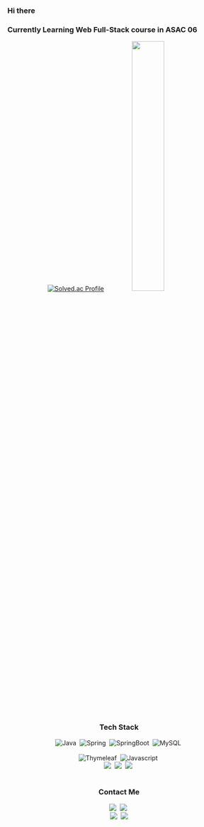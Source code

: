 ### Hi there
### Currently Learning Web Full-Stack course in ASAC 06

<div align="center">

[![Solved.ac Profile](http://mazassumnida.wtf/api/generate_badge?boj=mini9075)](https://solved.ac/mini9075)
<a href="https://github.com/suhsein/github-readme-stats">
    <img src="https://github-readme-stats.vercel.app/api/top-langs/?username=suhsein&layout=donut&langs_count=6&show_icons=true&theme=vue&hide_border=true&count_private=true&hide=scss" width=38% />
</a>
</div>
<br>

<h3 align="center">Tech Stack</h3>

<div align="center">
  <img alt="Java" src="https://img.shields.io/badge/Java-007396?style=for-the-badge&logo=Java&logoColor=white">&nbsp
  <img alt="Spring" src="https://img.shields.io/badge/Spring-6DB33F?style=for-the-badge&logo=Spring&logoColor=white">&nbsp
  <img alt="SpringBoot" src="https://img.shields.io/badge/Spring Boot-6DB33F?style=for-the-badge&logo=Spring Boot&logoColor=white">&nbsp
  <img alt="MySQL" src="https://img.shields.io/badge/MySQL-4479A1?style=for-the-badge&logo=MySQL&logoColor=black">&nbsp
</div>

<br>

<div align="center">
  <img alt="Thymeleaf" src="https://img.shields.io/badge/thymeleaf-005F0F?style=for-the-badge&logo=thymeleaf&logoColor=white">&nbsp
  <img alt="Javascript"src="https://img.shields.io/badge/Javascript-F7DF1E.svg?style=for-the-badge&logo=Javascript&logoColor=20232a" />&nbsp <br>
  <img src="https://img.shields.io/badge/HTML5-E34F26?style=for-the-badge&logo=HTML5&logoColor=white"/>&nbsp
  <img src="https://img.shields.io/badge/CSS3-1572B6?style=for-the-badge&logo=CSS3&logoColor=white"/>&nbsp
  <img src="https://img.shields.io/badge/bootstrap-7952B3.svg?style=for-the-badge&logo=bootstrap&logoColor=white" />&nbsp
</div>

<br>

<h3 align="center">Contact Me</h3>
<div align="center">
  <a href="https://velog.io/@suhsein"><img src="https://img.shields.io/badge/Velog-1EBC8F?style=for-the-badge&logo=velog&logoColor=white"/></a>&nbsp
  <a href="https://suhsein.tistory.com"><img src="https://img.shields.io/badge/Tistory-FF5722?style=for-the-badge&logo=none&logoColor=white"/></a>&nbsp <br>
  <a href="mailto:mini9075@naver.com"><img src="https://img.shields.io/badge/mini9075@naver.com-03C75A?style=for-the-badge&logo=maildotru&logoColor=white"/></a>&nbsp
  <a href="mailto:mini9075@gmail.com"><img src="https://img.shields.io/badge/mini9075@gmail.com-EA4335?style=for-the-badge&logo=gmail&logoColor=white"/></a>
</div>
